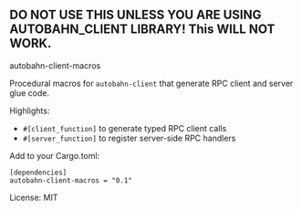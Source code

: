 ## DO NOT USE THIS UNLESS YOU ARE USING AUTOBAHN_CLIENT LIBRARY! This WILL NOT WORK.

autobahn-client-macros

Procedural macros for `autobahn-client` that generate RPC client and server glue code.

Highlights:

- `#[client_function]` to generate typed RPC client calls
- `#[server_function]` to register server-side RPC handlers

Add to your Cargo.toml:

```
[dependencies]
autobahn-client-macros = "0.1"
```

License: MIT
